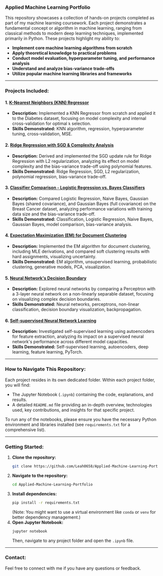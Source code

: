 ### Applied Machine Learning Portfolio

This repository showcases a collection of hands-on projects completed as part of my machine learning coursework. Each project demonstrates a fundamental concept or algorithm in machine learning, ranging from classical methods to modern deep learning techniques, implemented primarily in Python. These projects highlight my ability to:

  * **Implement core machine learning algorithms from scratch**
  * **Apply theoretical knowledge to practical problems**
  * **Conduct model evaluation, hyperparameter tuning, and performance analysis**
  * **Understand and analyze bias-variance trade-offs**
  * **Utilize popular machine learning libraries and frameworks**

-----

### Projects Included:

#### 1\. [K-Nearest Neighbors (KNN) Regressor](https://github.com/Leah0658/Applied-Machine-Learning-Portfolio/tree/43f1c40f0fb967626477ebd814ecd837afb1fe46/Project%201%20K-Nearest%20Neighbors%20(KNN)%20Regressor)

  * **Description:** Implemented a KNN Regressor from scratch and applied it to the Diabetes dataset, focusing on model complexity and internal cross-validation for optimal `k` selection.
  * **Skills Demonstrated:** KNN algorithm, regression, hyperparameter tuning, cross-validation, MSE.

#### 2\. [Ridge Regression with SGD & Complexity Analysis](https://github.com/Leah0658/Applied-Machine-Learning-Portfolio/tree/43f1c40f0fb967626477ebd814ecd837afb1fe46/Project%202%20Ridge%20Regression%20with%20SGD%20%26%20Complexity%20Analysis)

  * **Description:** Derived and implemented the SGD update rule for Ridge Regression with L2 regularization, analyzing its effect on model complexity and the bias-variance trade-off using polynomial features.
  * **Skills Demonstrated:** Ridge Regression, SGD, L2 regularization, polynomial regression, bias-variance trade-off.

#### 3\. [Classifier Comparison - Logistic Regression vs. Bayes Classifiers](https://github.com/Leah0658/Applied-Machine-Learning-Portfolio/tree/43f1c40f0fb967626477ebd814ecd837afb1fe46/Project%203%20Classifier%20Comparison%20-%20Logistic%20Regression%20vs.%20Bayes%20Classifiers)

  * **Description:** Compared Logistic Regression, Naive Bayes, Gaussian Bayes (shared covariance), and Gaussian Bayes (full covariance) on the Breast Cancer dataset, analyzing performance variations with training data size and the bias-variance trade-off.
  * **Skills Demonstrated:** Classification, Logistic Regression, Naive Bayes, Gaussian Bayes, model comparison, bias-variance analysis.

#### 4\. [Expectation Maximization (EM) for Document Clustering](https://github.com/Leah0658/Applied-Machine-Learning-Portfolio/tree/43f1c40f0fb967626477ebd814ecd837afb1fe46/Project%204%20Expectation%20Maximization%20(EM)%20for%20Document%20Clustering)

  * **Description:** Implemented the EM algorithm for document clustering, including MLE derivations, and compared soft clustering results with hard assignments, visualizing uncertainty.
  * **Skills Demonstrated:** EM algorithm, unsupervised learning, probabilistic clustering, generative models, PCA, visualization.

#### 5\. [Neural Network's Decision Boundary](https://github.com/Leah0658/Applied-Machine-Learning-Portfolio/tree/43f1c40f0fb967626477ebd814ecd837afb1fe46/Project%205%20Neural%20Network's%20Decision%20Boundary)

  * **Description:** Explored neural networks by comparing a Perceptron with a 3-layer neural network on a non-linearly separable dataset, focusing on visualizing complex decision boundaries.
  * **Skills Demonstrated:** Neural networks, perceptrons, non-linear classification, decision boundary visualization, backpropagation.

#### 6\. [Self-supervised Neural Network Learning](https://github.com/Leah0658/Applied-Machine-Learning-Portfolio/tree/43f1c40f0fb967626477ebd814ecd837afb1fe46/Project%206%20Self-supervised%20Neural%20Network%20Learning)

  * **Description:** Investigated self-supervised learning using autoencoders for feature extraction, analyzing its impact on a supervised neural network's performance across different model capacities.
  * **Skills Demonstrated:** Self-supervised learning, autoencoders, deep learning, feature learning, PyTorch.

-----

### How to Navigate This Repository:

Each project resides in its own dedicated folder. Within each project folder, you will find:

  * The Jupyter Notebook (`.ipynb`) containing the code, explanations, and results.
  * A detailed `README.md` file providing an in-depth overview, technologies used, key contributions, and insights for that specific project.

To run any of the notebooks, please ensure you have the necessary Python environment and libraries installed (see `requirements.txt` for a comprehensive list).

-----

### Getting Started:

1.  **Clone the repository:**
    ```bash
    git clone https://github.com/Leah0658/Applied-Machine-Learning-Portfolio.git
    ```
2.  **Navigate to the repository:**
    ```bash
    cd Applied-Machine-Learning-Portfolio
    ```
3.  **Install dependencies:**
    ```bash
    pip install -r requirements.txt
    ```
    (Note: You might want to use a virtual environment like `conda` or `venv` for better dependency management.)
4.  **Open Jupyter Notebook:**
    ```bash
    jupyter notebook
    ```
    Then, navigate to any project folder and open the `.ipynb` file.

-----

### Contact:

Feel free to connect with me if you have any questions or feedback.